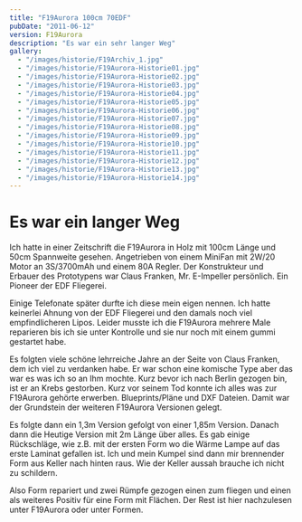 ```yaml
---
title: "F19Aurora 100cm 70EDF"
pubDate: "2011-06-12"
version: F19Aurora
description: "Es war ein sehr langer Weg"
gallery:
  - "/images/historie/F19Archiv_1.jpg"
  - "/images/historie/F19Aurora-Historie01.jpg"
  - "/images/historie/F19Aurora-Historie02.jpg"
  - "/images/historie/F19Aurora-Historie03.jpg"
  - "/images/historie/F19Aurora-Historie04.jpg"
  - "/images/historie/F19Aurora-Historie05.jpg"
  - "/images/historie/F19Aurora-Historie06.jpg"
  - "/images/historie/F19Aurora-Historie07.jpg"
  - "/images/historie/F19Aurora-Historie08.jpg"
  - "/images/historie/F19Aurora-Historie09.jpg"
  - "/images/historie/F19Aurora-Historie10.jpg"
  - "/images/historie/F19Aurora-Historie11.jpg"
  - "/images/historie/F19Aurora-Historie12.jpg"
  - "/images/historie/F19Aurora-Historie13.jpg"
  - "/images/historie/F19Aurora-Historie14.jpg"
---
```


# Es war ein langer Weg

Ich hatte in einer Zeitschrift die F19Aurora in Holz mit 100cm Länge und 50cm Spannweite gesehen. Angetrieben von einem MiniFan mit 2W/20 Motor an 3S/3700mAh und einem 80A Regler. Der Konstrukteur und Erbauer des Prototypens war Claus Franken, Mr. E-Impeller persönlich. Ein Pioneer der EDF Fliegerei.

Einige Telefonate später durfte ich diese mein eigen nennen. Ich hatte keinerlei Ahnung von der EDF Fliegerei und den damals noch viel empfindlicheren Lipos. Leider musste ich die F19Aurora mehrere Male reparieren bis ich sie unter Kontrolle und sie nur noch mit einem gummi gestartet habe.

Es folgten viele schöne lehrreiche Jahre an der Seite von Claus Franken, dem ich viel zu verdanken habe. Er war schon eine komische Type aber das war es was ich so an Ihm mochte. Kurz bevor ich nach Berlin gezogen bin, ist er an Krebs gestorben. Kurz vor seinem Tod konnte ich alles was zur F19Aurora gehörte erwerben. Blueprints/Pläne und DXF Dateien. Damit war der Grundstein der weiteren F19Aurora Versionen gelegt.

Es folgte dann ein 1,3m Version gefolgt von einer 1,85m Version. Danach dann die Heutige Version mit 2m Länge über alles. Es gab einige Rückschläge, wie z.B. mit der ersten Form wo die Wärme Lampe auf das erste Laminat gefallen ist. Ich und mein Kumpel sind dann mir brennender Form aus Keller nach hinten raus. Wie der Keller aussah brauche ich nicht zu schildern.

Also Form repariert und zwei Rümpfe gezogen einen zum fliegen und einen als weiteres Positiv für eine Form mit Flächen. Der Rest ist hier nachzulesen unter F19Aurora oder unter Formen.
